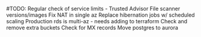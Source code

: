 #TODO:
Regular check of service limits - Trusted Advisor
File scanner versions/images
Fix NAT in single az
Replace hibernation jobs w/ scheduled scaling
Production rds is multi-az - needs adding to terraform
Check and remove extra buckets
Check for MX records
Move postgres to aurora
